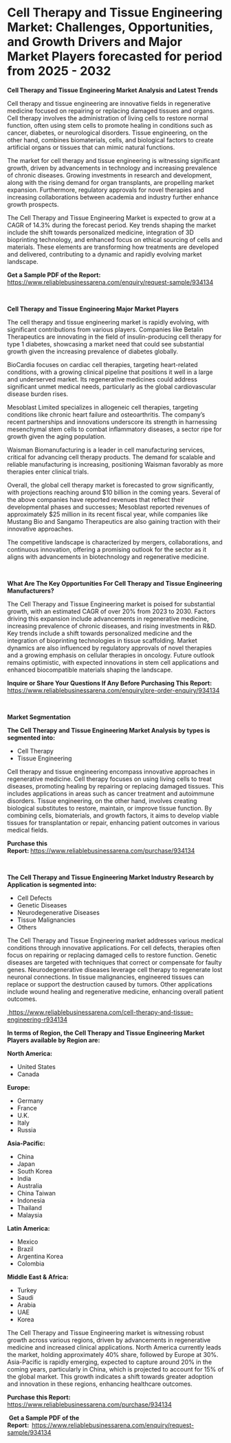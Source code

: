 <p><h1>Cell Therapy and Tissue Engineering Market: Challenges, Opportunities, and Growth Drivers and Major Market Players forecasted for period from 2025 - 2032</h1></p><p><strong>Cell Therapy and Tissue Engineering Market Analysis and Latest Trends</strong></p>
<p><p>Cell therapy and tissue engineering are innovative fields in regenerative medicine focused on repairing or replacing damaged tissues and organs. Cell therapy involves the administration of living cells to restore normal function, often using stem cells to promote healing in conditions such as cancer, diabetes, or neurological disorders. Tissue engineering, on the other hand, combines biomaterials, cells, and biological factors to create artificial organs or tissues that can mimic natural functions.</p><p>The market for cell therapy and tissue engineering is witnessing significant growth, driven by advancements in technology and increasing prevalence of chronic diseases. Growing investments in research and development, along with the rising demand for organ transplants, are propelling market expansion. Furthermore, regulatory approvals for novel therapies and increasing collaborations between academia and industry further enhance growth prospects.</p><p>The Cell Therapy and Tissue Engineering Market is expected to grow at a CAGR of 14.3% during the forecast period. Key trends shaping the market include the shift towards personalized medicine, integration of 3D bioprinting technology, and enhanced focus on ethical sourcing of cells and materials. These elements are transforming how treatments are developed and delivered, contributing to a dynamic and rapidly evolving market landscape.</p></p>
<p><strong>Get a Sample PDF of the Report:&nbsp;</strong> <a href="https://www.reliablebusinessarena.com/enquiry/request-sample/934134?utm_campaign=3615&utm_medium=2&utm_source=Github&utm_content=ia&utm_term=18042025&utm_id=cell-therapy-and-tissue-engineering">https://www.reliablebusinessarena.com/enquiry/request-sample/934134</a></p>
<p>&nbsp;</p>
<p><strong>Cell Therapy and Tissue Engineering Major Market Players</strong></p>
<p><p>The cell therapy and tissue engineering market is rapidly evolving, with significant contributions from various players. Companies like Betalin Therapeutics are innovating in the field of insulin-producing cell therapy for type 1 diabetes, showcasing a market need that could see substantial growth given the increasing prevalence of diabetes globally. </p><p>BioCardia focuses on cardiac cell therapies, targeting heart-related conditions, with a growing clinical pipeline that positions it well in a large and underserved market. Its regenerative medicines could address significant unmet medical needs, particularly as the global cardiovascular disease burden rises.</p><p>Mesoblast Limited specializes in allogeneic cell therapies, targeting conditions like chronic heart failure and osteoarthritis. The company’s recent partnerships and innovations underscore its strength in harnessing mesenchymal stem cells to combat inflammatory diseases, a sector ripe for growth given the aging population.</p><p>Waisman Biomanufacturing is a leader in cell manufacturing services, critical for advancing cell therapy products. The demand for scalable and reliable manufacturing is increasing, positioning Waisman favorably as more therapies enter clinical trials.</p><p>Overall, the global cell therapy market is forecasted to grow significantly, with projections reaching around $10 billion in the coming years. Several of the above companies have reported revenues that reflect their developmental phases and successes; Mesoblast reported revenues of approximately $25 million in its recent fiscal year, while companies like Mustang Bio and Sangamo Therapeutics are also gaining traction with their innovative approaches.</p><p>The competitive landscape is characterized by mergers, collaborations, and continuous innovation, offering a promising outlook for the sector as it aligns with advancements in biotechnology and regenerative medicine.</p></p>
<p>&nbsp;</p>
<p><strong>What Are The Key Opportunities For Cell Therapy and Tissue Engineering Manufacturers?</strong></p>
<p><p>The Cell Therapy and Tissue Engineering market is poised for substantial growth, with an estimated CAGR of over 20% from 2023 to 2030. Factors driving this expansion include advancements in regenerative medicine, increasing prevalence of chronic diseases, and rising investments in R&D. Key trends include a shift towards personalized medicine and the integration of bioprinting technologies in tissue scaffolding. Market dynamics are also influenced by regulatory approvals of novel therapies and a growing emphasis on cellular therapies in oncology. Future outlook remains optimistic, with expected innovations in stem cell applications and enhanced biocompatible materials shaping the landscape.</p></p>
<p><strong>Inquire or Share Your Questions If Any Before Purchasing This Report:</strong> <a href="https://www.reliablebusinessarena.com/enquiry/pre-order-enquiry/934134?utm_campaign=3615&utm_medium=2&utm_source=Github&utm_content=ia&utm_term=18042025&utm_id=cell-therapy-and-tissue-engineering">https://www.reliablebusinessarena.com/enquiry/pre-order-enquiry/934134</a></p>
<p>&nbsp;</p>
<p><strong>Market Segmentation</strong></p>
<p><strong>The Cell Therapy and Tissue Engineering Market Analysis by types is segmented into:</strong></p>
<p><ul><li>Cell Therapy</li><li>Tissue Engineering</li></ul></p>
<p><p>Cell therapy and tissue engineering encompass innovative approaches in regenerative medicine. Cell therapy focuses on using living cells to treat diseases, promoting healing by repairing or replacing damaged tissues. This includes applications in areas such as cancer treatment and autoimmune disorders. Tissue engineering, on the other hand, involves creating biological substitutes to restore, maintain, or improve tissue function. By combining cells, biomaterials, and growth factors, it aims to develop viable tissues for transplantation or repair, enhancing patient outcomes in various medical fields.</p></p>
<p><strong>Purchase this Report:&nbsp;</strong><a href="https://www.reliablebusinessarena.com/purchase/934134?utm_campaign=3615&utm_medium=2&utm_source=Github&utm_content=ia&utm_term=18042025&utm_id=cell-therapy-and-tissue-engineering">https://www.reliablebusinessarena.com/purchase/934134</a></p>
<p>&nbsp;</p>
<p><strong>The Cell Therapy and Tissue Engineering Market Industry Research by Application is segmented into:</strong></p>
<p><ul><li>Cell Defects</li><li>Genetic Diseases</li><li>Neurodegenerative Diseases</li><li>Tissue Malignancies</li><li>Others</li></ul></p>
<p><p>The Cell Therapy and Tissue Engineering market addresses various medical conditions through innovative applications. For cell defects, therapies often focus on repairing or replacing damaged cells to restore function. Genetic diseases are targeted with techniques that correct or compensate for faulty genes. Neurodegenerative diseases leverage cell therapy to regenerate lost neuronal connections. In tissue malignancies, engineered tissues can replace or support the destruction caused by tumors. Other applications include wound healing and regenerative medicine, enhancing overall patient outcomes.</p></p>
<p><a href="https://www.reliablebusinessarena.com/cell-therapy-and-tissue-engineering-r934134?utm_campaign=3615&utm_medium=2&utm_source=Github&utm_content=ia&utm_term=18042025&utm_id=cell-therapy-and-tissue-engineering">&nbsp;https://www.reliablebusinessarena.com/cell-therapy-and-tissue-engineering-r934134</a></p>
<p><strong>In terms of Region, the Cell Therapy and Tissue Engineering Market Players available by Region are:</strong></p>
<p>
    <p> <strong> North America: </strong>
        <ul>
            <li>United States</li>
            <li>Canada</li>
        </ul>
        </p> 
    <p> <strong> Europe: </strong>
        <ul>
            <li>Germany</li>
            <li>France</li>
            <li>U.K.</li>
            <li>Italy</li>
            <li>Russia</li>
        </ul>
        </p> 
    <p> <strong> Asia-Pacific: </strong>
        <ul>
            <li>China</li>
            <li>Japan</li>
            <li>South Korea</li>
            <li>India</li>
            <li>Australia</li>
            <li>China Taiwan</li>
            <li>Indonesia</li>
            <li>Thailand</li>
            <li>Malaysia</li>
        </ul>
        </p> 
    <p> <strong> Latin America: </strong>
        <ul>
            <li>Mexico</li>
            <li>Brazil</li>
            <li>Argentina Korea</li>
            <li>Colombia</li>
        </ul>
        </p> 
    <p> <strong> Middle East & Africa: </strong>
        <ul>
            <li>Turkey</li>
            <li>Saudi</li>
            <li>Arabia</li>
            <li>UAE</li>
            <li>Korea</li>
        </ul>
    </p>
    </p>
<p><p>The Cell Therapy and Tissue Engineering market is witnessing robust growth across various regions, driven by advancements in regenerative medicine and increased clinical applications. North America currently leads the market, holding approximately 40% share, followed by Europe at 30%. Asia-Pacific is rapidly emerging, expected to capture around 20% in the coming years, particularly in China, which is projected to account for 15% of the global market. This growth indicates a shift towards greater adoption and innovation in these regions, enhancing healthcare outcomes.</p></p>
<p><strong>Purchase this Report: </strong><a href="https://www.reliablebusinessarena.com/purchase/934134?utm_campaign=3615&utm_medium=2&utm_source=Github&utm_content=ia&utm_term=18042025&utm_id=cell-therapy-and-tissue-engineering">https://www.reliablebusinessarena.com/purchase/934134</a></p>
<p>&nbsp;<strong>Get a Sample PDF of the Report:&nbsp;&nbsp;</strong><a href="https://www.reliablebusinessarena.com/enquiry/request-sample/934134?utm_campaign=3615&utm_medium=2&utm_source=Github&utm_content=ia&utm_term=18042025&utm_id=cell-therapy-and-tissue-engineering">https://www.reliablebusinessarena.com/enquiry/request-sample/934134</a></p>
<p><strong></strong></p>
<p><p></p><p></p><p></p></p>